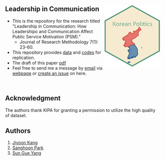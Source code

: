 ## Leadership in Communication  <img src="https://github.com/pherephobia/2020_Panmunjom/blob/master/Korean%20Politics.png" width="180" height= "200" align="right" /> <br />  
- This is the repository for the research titled "Leadership in Communication: How Leadershipo and Communication Affect Public Service Motivation (PSM)."
  - Journal of Research Methodology 7(1): 23-60.
- This repository provides [data](https://github.com/pherephobia/05_KIPA-KAPA/blob/main/Data/Analysis_data/KIPA-KAPA2021.RData) and [codes](https://github.com/pherephobia/05_KIPA-KAPA/tree/main/Command_files) for replication.
- The draft of this paper [pdf](chrome-extension://efaidnbmnnnibpcajpcglclefindmkaj/viewer.html?pdfurl=http%3A%2F%2Fbasicdata.kr%2Fuploads%2F2022%2F04%2F04%2F%25EC%2586%258C%25ED%2586%25B5%25EC%259D%2598_%25EB%25A6%25AC%25EB%258D%2594%25EC%258B%25AD_-_%25EB%25A6%25AC%25EB%258D%2594%25EC%258B%25AD%25EA%25B3%25BC_%25EC%259D%2598%25EC%2582%25AC%25EC%2586%258C%25ED%2586%25B5%25EC%259D%25B4_%25EA%25B3%25B5%25EA%25B3%25B5%25EB%25B4%2589%25EC%2582%25AC%25EB%258F%2599%25EA%25B8%25B0%25EC%2597%2590_%25EB%25AF%25B8%25EC%25B9%2598%25EB%258A%2594_%25EC%2598%2581%25ED%2596%25A5.pdf&clen=676550)
- Feel free to send me a message by [email](sp23@email.sc.edu) via [webpage](sanghoon-park.com) or [create an issue](https://github.com/pherephobia/05_KIPA-KAPA/issues) on here. 
<br />

## Acknowledgment
The authors thank KIPA for granting a permission to utilize the high quality of dataset.

## Authors
1. [Jiyoon Kang](jiyoon@email.sc.edu)
2. [Sanghoon Park](sp23@email.sc.edu)
3. [Sun Gue Yang](sungue@email.sc.edu)
